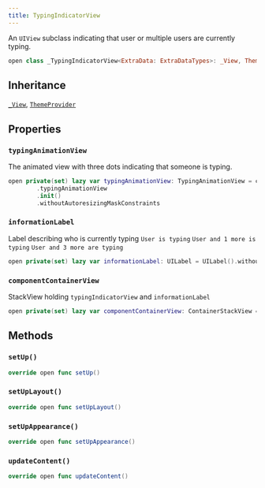 ```yaml
---
title: TypingIndicatorView
---
```


An `UIView` subclass indicating that user or multiple users are currently typing.

``` swift
open class _TypingIndicatorView<ExtraData: ExtraDataTypes>: _View, ThemeProvider 
```

## Inheritance

[`_View`](../../common-views/_view), [`ThemeProvider`](../../utils/theme-provider)

## Properties

### `typingAnimationView`

The animated view with three dots indicating that someone is typing.

``` swift
open private(set) lazy var typingAnimationView: TypingAnimationView = components
        .typingAnimationView
        .init()
        .withoutAutoresizingMaskConstraints
```

### `informationLabel`

Label describing who is currently typing
`User is typing`
`User and 1 more is typing`
`User and 3 more are typing`

``` swift
open private(set) lazy var informationLabel: UILabel = UILabel().withoutAutoresizingMaskConstraints
```

### `componentContainerView`

StackView holding `typingIndicatorView` and `informationLabel`

``` swift
open private(set) lazy var componentContainerView: ContainerStackView = ContainerStackView().withoutAutoresizingMaskConstraints
```

## Methods

### `setUp()`

``` swift
override open func setUp() 
```

### `setUpLayout()`

``` swift
override open func setUpLayout() 
```

### `setUpAppearance()`

``` swift
override open func setUpAppearance() 
```

### `updateContent()`

``` swift
override open func updateContent() 
```
